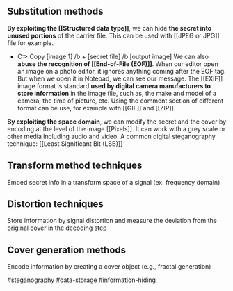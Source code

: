 ## Substitution methods

**By exploiting the [[Structured data type]]**, we can hide **the secret into unused portions** of the carrier file. This can be used with [[JPEG or JPG]] file for example.
- C:\> Copy [image 1] /b + [secret file] /b [output image]
We can also **abuse the recognition of [[End-of-File (EOF)]]**. When our editor open an image on a photo editor, it ignores anything coming after the EOF tag. But when we open it in Notepad, we can see our message.
The [[EXIF]] image format is standard **used by digital camera manufacturers to store information** in the image file, such as, the make and model of a camera, the time of picture, etc.
Using the comment section of different format can be use, for example with [[GIF]] and [[ZIP]].

**By exploiting the space domain**, we can modify the secret and the cover by encoding at the level of the image [[Pixels]]. It can work with a grey scale or other media including audio and video.
A common digital steganography technique: [[Least Significant Bit (LSB)]]
## Transform method techniques

Embed secret info in a transform space of a signal (ex: frequency domain)
## Distortion techniques

Store information by signal distortion and measure the deviation from the original cover in the decoding step
## Cover generation methods

Encode information by creating a cover object (e.g., fractal generation)


#steganography #data-storage #information-hiding 